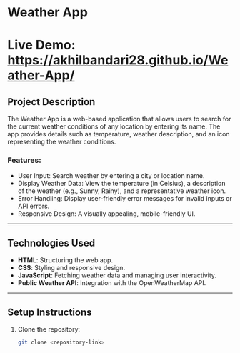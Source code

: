 # Weather App

# Live Demo: https://akhilbandari28.github.io/Weather-App/

## Project Description

The Weather App is a web-based application that allows users to search for the current weather conditions of any location by entering its name. The app provides details such as temperature, weather description, and an icon representing the weather conditions.

### Features:
- User Input: Search weather by entering a city or location name.
- Display Weather Data: View the temperature (in Celsius), a description of the weather (e.g., Sunny, Rainy), and a representative weather icon.
- Error Handling: Display user-friendly error messages for invalid inputs or API errors.
- Responsive Design: A visually appealing, mobile-friendly UI.

---

## Technologies Used
- **HTML**: Structuring the web app.
- **CSS**: Styling and responsive design.
- **JavaScript**: Fetching weather data and managing user interactivity.
- **Public Weather API**: Integration with the OpenWeatherMap API.

---

## Setup Instructions

1. Clone the repository:
   ```bash
   git clone <repository-link>

